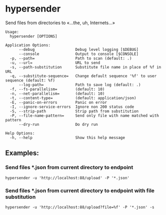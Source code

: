 # hypersender
Send files from directories to «...the, uh, Internets…»

```
Usage:
  hypersender [OPTIONS]

Application Options:
      --debug                  Debug level logging [$DEBUG]
      --console                Output to console [$CONSOLE]
  -p, --path=                  Path to scan (default: .)
  -u, --url=                   URL to send
  -s, --path-substitution      Substitute file name in place of %f in URL
  -q, --substitute-sequence=   Change default sequence '%f' to user sequence (default: %f)
      --log-path=              Path to save log (default: .)
  -f, --fs-parallelism=        (default: 10)
  -n, --net-parallelism=       (default: 10)
  -t, --content-type=          (default: application/json)
  -E, --panic-on-errors        Panic on error
  -I, --ignore-service-errors  Ignore non 200 status code
  -S, --strip-path             Strip path from substitution
  -P, --file-name-pattern=     Send only file with name matched with pattern
      --dry-run                Do dry run

Help Options:
  -h, --help                   Show this help message
```

## Examples:

### Send files *.json from current directory to endpoint

    hypersender -u 'http://localhost:88/upload' -P '*.json'
    
### Send files *.json from current directory to endpoint with file substitution

    hypersender -u 'http://localhost:88/upload?file=%f' -P '*.json' -s

